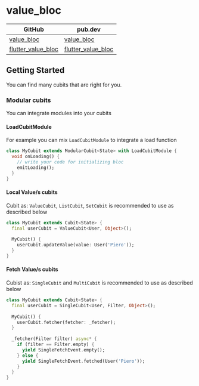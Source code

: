# value_bloc

| GitHub | pub.dev |
| --- | --- |
| [value_bloc](https://github.com/BreX900/flutter_value_bloc/tree/master/value_bloc) | [value_bloc](https://pub.dev/packages/value_bloc) |
| [flutter_value_bloc](https://github.com/BreX900/flutter_value_bloc/tree/master/flutter_value_bloc) | [flutter_value_bloc](https://pub.dev/packages/flutter_value_bloc) |



## Getting Started
You can find many cubits that are right for you.

### Modular cubits

You can integrate modules into your cubits

#### LoadCubitModule
For example you can mix `LoadCubitModule` to integrate a load function
```dart
class MyCubit extends ModularCubit<State> with LoadCubitModule {
  void onLoading() {
    // write your code for initializing bloc
    emitLoading();
  }
}
```


#### Local Value/s cubits
Cubit as: `ValueCubit`, `ListCubit`, `SetCubit` is recommended to use as described below
```dart
class MyCubit extends Cubit<State> {
  final userCubit = ValueCubit<User, Object>();
  
  MyCubit() {
    userCubit.updateValue(value: User('Piero'));
  }
}
```

#### Fetch Value/s cubits

Cubist as: `SingleCubit` and `MultiCubit` is recommended to use as described below
```dart
class MyCubit extends Cubit<State> {
  final userCubit = SingleCubit<User, Filter, Object>();
  
  MyCubit() {
    userCubit.fetcher(fetcher: _fetcher);
  }
  
  _fetcher(Filter filter) async* {
    if (filter == Filter.empty) {
      yield SingleFetchEvent.empty();
    } else {
      yield SingleFetchEvent.fetched(User('Piero'));
    }
  }
}
```
